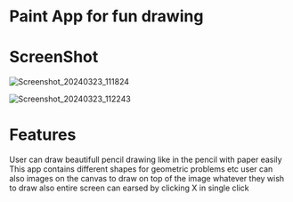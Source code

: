 # Paint App for fun drawing 

# ScreenShot 

![Screenshot_20240323_111824](https://github.com/AjayAcharya555/Paint/assets/151941074/4c48806a-d65e-41a8-9de7-c9a31a7db441)

![Screenshot_20240323_112243](https://github.com/AjayAcharya555/Paint/assets/151941074/904ff592-222b-4412-a860-a84086348fbd)


# Features

 User can draw beautifull pencil drawing like in the pencil with paper easily 
 This app contains different shapes for geometric problems etc
 user can also images on the canvas to draw on top of the image whatever they wish to draw
 also entire screen can earsed by clicking X in single click
